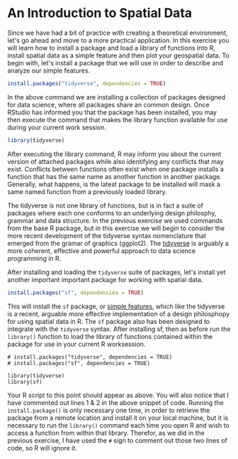 # An Introduction to Spatial Data

Since we have had a bit of practice with creating a theoretical environment, let's go ahead and move to a more practical application.  In this exercise you will learn how to install a package and load a library of functions into R, install spatial data as a simple feature and then plot your geospatial data.  To begin with, let's install a package that we will use in order to describe and analyze our simple features.

```r
install.packages("tidyverse", dependencies = TRUE)
```

In the above command we are installing a collection of packages designed for data science, where all packages share an common design.  Once RStudio has informed you that the package has been installed, you may then execute the command that makes the library function available for use during your current work session.

```r
library(tidyverse)
```

After executing the library command, R may inform you about the current version of attached packages while also identifying any conflicts that may exist.  Conflicts between functions often exist when one package installs a function that has the same name as another function in another package.  Generally, what happens, is the latest package to be installed will mask a same named function from a previously loaded library.

The tidyverse is not one library of functions, but is in fact a suite of packages where each one conforms to an underlying design philosphy, grammar and data structure.  In the previous exercise we used commands from the base R package, but in this exercise we will begin to consider the more recent development of the tidyverse syntax nomenclature that emerged from the gramar of graphics \(ggplot2\).  The [tidyverse](https://www.tidyverse.org/) is arguably a more coherent, effective and powerful approach to data science programming in R.

After installing and loading the `tidyverse` suite of packages, let's install yet another important important package for working with spatial data.

```r
install.packages("sf", dependencies = TRUE)
```

This will install the `sf` package,  or [simple features](https://r-spatial.github.io/sf/), which like the tidyverse is a recent, arguable more effective implementation of a design philosphopy for using spatial data in R.  The `sf` package also has been designed to integrate with the `tidyverse` syntax.  After installing sf, then as before run the `library()` function to load the library of functions contained within the package for use in your current R worksession.

```text
# install.packages("tidyverse", dependencies = TRUE)
# install.packages("sf", dependencies = TRUE)

library(tidyverse)
library(sf)
```

Your R script to this point should appear as above.  You will also notice that I have commented out lines 1 & 2 in the above snippet of code.  Running the `install.package()` is only necessary one time, in order to retrieve the package from a remote location and install it on your local machine, but it is necessary to run the `library()` command each time you open R and wish to access a function from within that library.  Therefor, as we did in the previous exercise, I have used the `#` sign to comment out those two lines of code, so R will ignore it.



